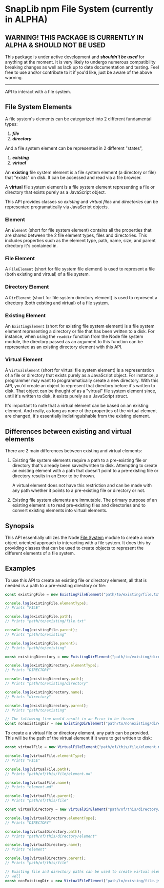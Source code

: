 # SnapLib npm File System (currently in ALPHA)

## WARNING! THIS PACKAGE IS CURRENTLY IN ALPHA & SHOULD NOT BE USED

This package is under active development and ***shouldn't be used*** for
anything at the moment. It is very likely to undergo numerous compatibility
breaking changes as well as lack up to date documentation and testing. Feel
free to use and/or contribute to it if you'd like, just be aware of the above
warning.

---

API to interact with a file system.

## File System Elements

A file system's elements can be categorized into 2 different fundamental
types:

1. ***file***
1. ***directory***

And a file system element can be represented in 2 different "states",

1. ***existing***
1. ***virtual***

An **existing** file system element is a file system element (a directory or
file) that "exists" on disk. It can be accessed and read via a file browser.

A **virtual** file system element is a file system element representing a file
or directory that exists purely as a JavaScript object.

This API provides classes so *existing* and *virtual* *files* and *directories*
can be represented programatically via JavaScript objects.

### Element

An `Element` (short for file system element) contains all the properties that
are shared between the 2 file element types, files and directories. This
includes properties such as the element type, path, name, size, and parent
directory it's contained in.

### File Element

A `FileElement` (short for file system file element) is used to represent a
file (both existing and virtual) of a file system.

### Directory Element

A `DirElement` (short for file system directory element) is used to represent
a directory (both existing and virtual) of a file system.

### Existing Element

An `ExistingElement` (short for existing file system element) is a file system
element representing a directory or file that has been written to a disk. For
instance, when using the `readdir` function from the Node file system module,
the directory passed as an argument to this function can be represented as an
existing directory element with this API.

### Virtual Element

A `VirtualElement` (short for virtual file system element) is a representation
of a file or directory that exists purely as a JavaScript object. For instance,
a programmer may want to programmatically create a new directory. With this
API, you'd create an object to represent that directory before it's written to
disk. That object can be thought of as a "virtual" file system element since,
until it's written to disk, it exists purely as a JavaScript struct.

It's important to note that a virtual element can be based on an existing
element. And really, as long as none of the properties of the virtual element are changed, it's essentially indistinguishable from the existing element.

## Differences between existing and virtual elements

There are 2 main differences between existing and virtual elements:

1. Existing file system elements require a path to a pre-existing file or
    directory that's already been saved/written to disk. Attempting to create
    an existing element with a path that doesn't point to a pre-existing file
    or directory results in an Error to be thrown.

    A virtual element does not have this restriction and can be made with any
    path whether it points to a pre-existing file or directory or not.

1. Existing file system elements are immutable. The primary purpose of an
    existing element is to read pre-existing files and directories and to
    convert existing elements into virtual elements.

## Synopsis

This API essentially utilizes the Node [File System][1] module to create a more
object oriented approach to interacting with a file system. It does this by
providing classes that can be used to create objects to represent the different
elements of a file system.

## Examples

To use this API to create an existing file or directory element, all that is
needed is a path to a pre-existing directory or file:

```typescript
const existingFile = new ExistingFileElement("path/to/existing/file.txt");

console.log(existingFile.elementType);
// Prints "FILE"

console.log(existingFile.path);
// Prints "path/to/existing/file.txt"

console.log(existingFile.parent);
// Prints "path/to/existing"

console.log(existingFile.parent);
// Prints "path/to/existing"

const existingDirectory = new ExistingDirElement("path/to/existing/directory");

console.log(existingDirectory.elementType);
// Prints "DIRECTORY"

console.log(existingDirectory.path);
// Prints "path/to/existing/directory"

console.log(existingDirectory.name);
// Prints "directory"

console.log(existingDirectory.parent);
// Prints "path/to/existing"

// The following line would result in an Error to be thrown
const nonExistingDir = new ExistingDirElement("path/to/nonexisting/directory");
```

To create a a virtual file or directory element, any path can be provided. This
will be the path of the virtual element if it were to get written to disk:

```typescript
const virtualFile = new VirtualFileElement("path/of/this/file/element.md");

console.log(virtualFile.elementType);
// Prints "FILE"

console.log(virtualFile.path);
// Prints "path/of/this/file/element.md"

console.log(virtualFile.name);
// Prints "element.md"

console.log(virtualFile.parent);
// Prints "path/of/this/file"

const virtualDirectory = new VirtualDirElement("path/of/this/directory/element");

console.log(virtualDirectory.elementType);
// Prints "DIRECTORY"

console.log(virtualDirectory.path);
// Prints "path/of/this/directory/element"

console.log(virtualDirectory.name);
// Prints "element"

console.log(virtualDirectory.parent);
// Prints "path/of/this/file"

// Existing file and directory paths can be used to create virtual elements as
// well
const nonExistingDir = new VirtualFileElement("path/to/existing/file.json");
```

[1]: https://nodejs.org/api/fs.html "Node File System"
